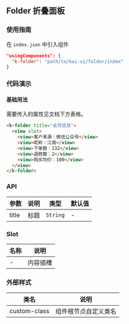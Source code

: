 ## Folder 折叠面板

### 使用指南
在 `index.json` 中引入组件
```json
"usingComponents": {
  "k-folder": "path/to/kai-ui/folder/index"
}
```

### 代码演示

#### 基础用法
需要传入的属性见文档下方表格。

```html
<k-folder title="会员信息">
  <view slot>
    <view>客户来源：微信公众号</view>
    <view>昵称：江南</view>
    <view>下单数：132</view>
    <view>退款数：2</view>
    <view>购买均价：100</view>
  </view>
</k-folder>
```

### API

| 参数 | 说明 | 类型 | 默认值 |
|-----------|-----------|-----------|-------------|
| title | 标题 | `String` | - |

### Slot

| 名称 | 说明 |
|-----------|-----------|
| - | 内容插槽 |

### 外部样式

| 类名 | 说明 |
|-----------|-----------|
| custom-class | 组件根节点自定义类名 |

